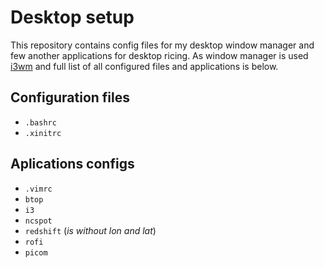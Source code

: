 # Desktop setup

This repository contains config files for my desktop window manager and few another applications for desktop ricing. As window manager is used [i3wm](https://i3wm.org) and full list of all configured files and applications is below.

## Configuration files

- `.bashrc`
- `.xinitrc`

## Aplications configs

- `.vimrc`
- `btop`
- `i3`
- `ncspot`
- `redshift` (_is without lon and lat_)
- `rofi`
- `picom`
